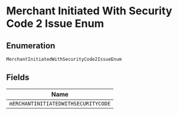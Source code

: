 
# Merchant Initiated With Security Code 2 Issue Enum

## Enumeration

`MerchantInitiatedWithSecurityCode2IssueEnum`

## Fields

| Name |
|  --- |
| `mERCHANTINITIATEDWITHSECURITYCODE` |

